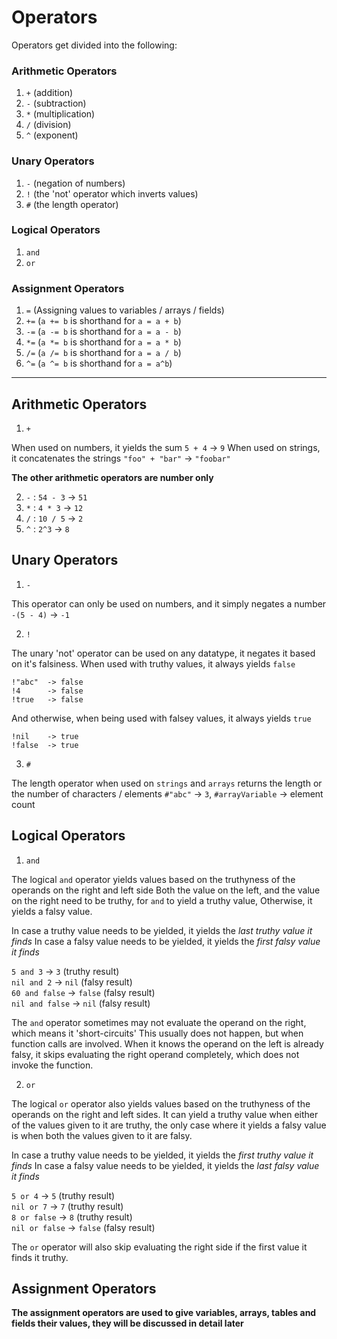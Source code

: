 <h1>Operators</h1>

Operators get divided into the following:

<h3>Arithmetic Operators</h3>

1. `+` (addition)
2. `-` (subtraction)
3. `*` (multiplication)
4. `/` (division)
5. `^` (exponent) 

<h3>Unary Operators</h3>

1. `-` (negation of numbers)
2. `!` (the 'not' operator which inverts values)
3. `#` (the length operator)

<h3>Logical Operators</h3>

1. `and`
2. `or`

<h3>Assignment Operators</h3>

1. `=` (Assigning values to variables / arrays / fields)
2. `+=` (`a += b` is shorthand for `a = a + b`)
3. `-=` (`a -= b` is shorthand for `a = a - b`)
4. `*=` (`a *= b` is shorthand for `a = a * b`)
5. `/=` (`a /= b` is shorthand for `a = a / b`)
6. `^=` (`a ^= b` is shorthand for `a = a^b`)
<hr>

<h2>Arithmetic Operators</h2>

1. `+`

When used on numbers, it yields the sum   `5 + 4` -> `9`
When used on strings, it concatenates the strings   `"foo" + "bar"` -> `"foobar"`

<b> The other arithmetic operators are number only </b>

2. `-` : `54 - 3` -> `51`
3. `*` : `4 * 3` -> `12`
4. `/` : `10 / 5` -> `2`
5. `^` : `2^3` -> `8`

<h2>Unary Operators</h2>

1. `-`

This operator can only be used on numbers, and it simply negates a number `-(5 - 4)` -> `-1` 

2. `!`

The unary 'not' operator can be used on any datatype, it negates it based on it's falsiness.
When used with truthy values, it always yields `false`    
```
!"abc"  -> false
!4      -> false   
!true   -> false
```
And otherwise, when being used with falsey values, it always yields `true`    
```
!nil    -> true   
!false  -> true
```

3. `#`

The length operator when used on `strings` and `arrays` returns the length or the number of characters / elements 
`#"abc"` -> `3`,  `#arrayVariable` -> element count 
    
<h2>Logical Operators</h2>

1. `and` 

The logical `and` operator yields values based on the truthyness of the operands on the right and left side 
Both the value on the left, and the value on the right need to be truthy, for `and` to yield a truthy value,
Otherwise, it yields a falsy value.

In case a truthy value needs to be yielded, it yields the <i>last truthy value it finds</i>
In case a falsy value needs to be yielded, it yields the <i>first falsy value it finds</i>

`5 and 3`       -> `3`      (truthy result)<br>
`nil and 2`     -> `nil`    (falsy result)<br>
`60 and false`  -> `false`  (falsy result)<br>
`nil and false` -> `nil`    (falsy result)<br>

The `and` operator sometimes may not evaluate the operand on the right, which means it 'short-circuits'
This usually does not happen, but when function calls are involved.
When it knows the operand on the left is already falsy, it skips evaluating the right operand completely,
which does not invoke the function.

2. `or`

The logical `or` operator also yields values based on the truthyness of the operands on the right and left sides.
It can yield a truthy value when either of the values given to it are truthy, the only case where it yields a falsy value 
is when both the values given to it are falsy. 

In case a truthy value needs to be yielded, it yields the <i>first truthy value it finds</i>
In case a falsy value needs to be yielded, it yields the <i>last falsy value it finds</i>

`5 or 4`        -> `5`      (truthy result)<br>
`nil or 7`      -> `7`      (truthy result)<br>
`8 or false`    -> `8`      (truthy result)<br>
`nil or false`  -> `false`  (falsy result)<br>

The `or` operator will also skip evaluating the right side if the first value it finds it truthy.

<h2>Assignment Operators</h2>

<b>The assignment operators are used to give variables, arrays, tables and fields their values, they
will be discussed in detail later</b>
